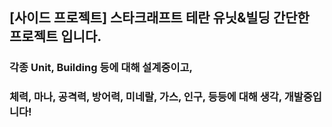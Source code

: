 ## [사이드 프로젝트] 스타크래프트 테란 유닛&빌딩 간단한 프로젝트 입니다.

### 각종 Unit, Building 등에 대해 설계중이고,

### 체력, 마나, 공격력, 방어력, 미네랄, 가스, 인구, 등등에 대해 생각, 개발중입니다!
